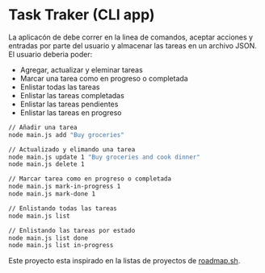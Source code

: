 # Task Traker (CLI app)

La aplicacón de debe correr en la linea de comandos, aceptar acciones y entradas por parte del usuario y almacenar las tareas en un archivo JSON. El usuario deberia poder:

- Agregar, actualizar y eleminar tareas
- Marcar una tarea como en progreso o completada
- Enlistar todas las tareas
- Enlistar las tareas completadas
- Enlistar las tareas pendientes
- Enlistar las tareas en progreso

```sh
// Añadir una tarea
node main.js add "Buy groceries"

// Actualizado y elimando una tarea
node main.js update 1 "Buy groceries and cook dinner"
node main.js delete 1

// Marcar tarea como en progreso o completada
node main.js mark-in-progress 1
node main.js mark-done 1

// Enlistando todas las tareas
node main.js list

// Enlistando las tareas por estado
node main.js list done
node main.js list in-progress
```

Este proyecto esta inspirado en la listas de proyectos de [roadmap.sh](https://roadmap.sh/backend/projects).